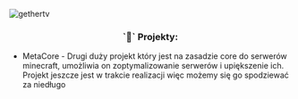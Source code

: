 <p align="left"> <img src="https://komarev.com/ghpvc/?username=Linuqsior2&label=Profile%20views&color=0e75b6&style=flat" alt="gethertv" /> </p>

<h3 align="center">`🤔` Projekty:</h3>

- MetaCore - Drugi duży projekt który jest na zasadzie core do serwerów minecraft, umożliwia on zoptymalizowanie serwerów i upiększenie ich. Projekt jeszcze jest w trakcie realizacji więc możemy się go spodziewać za niedługo 
